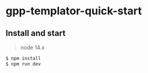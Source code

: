 # gpp-templator-quick-start

## Install and start

> node 14.x

```bash
$ npm install
$ npm run dev
```
